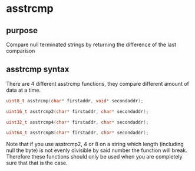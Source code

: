 # asstrcmp

## purpose

Compare null terminated strings by returning the difference of the last comparison

## asstrcmp syntax

There are 4 different asstrcmp functions, they compare different amount of data at a time. 

```c
uint8_t asstrcmp(char* firstaddr, void* secondaddr);

uint16_t asstrcmp2(char* firstaddr, char* secondaddr);

uint32_t asstrcmp4(char* firstaddr, char* secondaddr);

uint64_t asstrcmp8(char* firstaddr, char* secondaddr);
```

Note that if you use asstrcmp2, 4 or 8 on a string which length (including null the byte) is not evenly divisible by said number the function will break. Therefore these functions should only be used when you are completely sure that that is the case.

